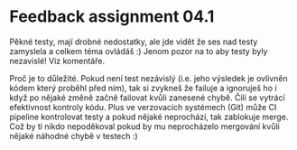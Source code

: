 # Feedback assignment 04.1

Pěkné testy, mají drobné nedostatky, ale jde vidět že ses nad testy zamyslela a celkem téma ovládáš :)
Jenom pozor na to aby testy byly nezavislé! Viz komentáře.

Proč je to důležité. Pokud není test nezávislý (i.e. jeho výsledek je ovlivněn kódem který proběhl před ním), tak si zvykneš že failuje a ignoruješ ho i když po nějaké změně začně failovat kvůli zanesené chybě. Čili se vytrácí efektivnost kontroly kódu.
Plus ve verzovacích systémech (Git) může CI pipeline kontrolovat testy a pokud nějaké neprochází, tak zablokuje merge. Což by ti nikdo nepoděkoval pokud by mu neprocházelo mergování kvůli nějaké náhodné chybě v testech :) 
